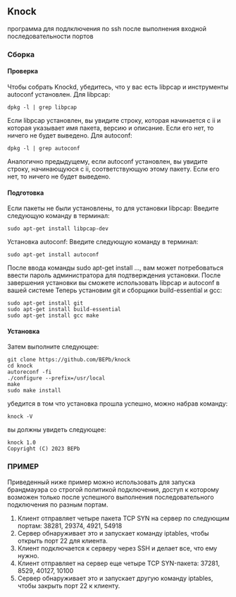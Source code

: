 ## Knock
программа для подлключения по ssh после выполнения входной последовательности портов


### Сборка

#### Проверка
Чтобы собрать Knockd, убедитесь, что у вас есть libpcap и инструменты autoconf установлен. 
Для libpcap:
```commandline
dpkg -l | grep libpcap
```
Если libpcap установлен, вы увидите строку, которая начинается с ii и которая указывает имя пакета, версию и 
описание. Если его нет, то ничего не будет выведено. 
Для autoconf:
```commandline
dpkg -l | grep autoconf
```
Аналогично предыдущему, если autoconf установлен, вы увидите строку, начинающуюся с ii, соответствующую этому пакету.
Если его нет, то ничего не будет выведено. 

#### Подготовка
Если пакеты не были установлены, то для установки libpcap:
Введите следующую команду в терминал:
```commandline
sudo apt-get install libpcap-dev
```
Установка autoconf:
Введите следующую команду в терминал:
```commandline
sudo apt-get install autoconf
```
После ввода команды sudo apt-get install ..., вам может потребоваться ввести пароль администратора для подтверждения 
установки. После завершения установки вы сможете использовать libpcap и autoconf в вашей системе 
Теперь установим git и сборщики build-essential и gcc:
```commandline
sudo apt-get install git
sudo apt-get install build-essential
sudo apt-get install gcc make
```

#### Установка
Затем выполните следующее:
```commandline
git clone https://github.com/BEPb/knock
cd knock
autoreconf -fi
./configure --prefix=/usr/local
make
sudo make install
```
убедится в том что установка прошла успешно, можно набрав команду:
```commandline
knock -V
```
вы должны увидеть следующее:
```commandline
knock 1.0
Copyright (C) 2023 BEPb
```

### ПРИМЕР
Приведенный ниже пример можно использовать для запуска брандмауэра со строгой политикой подключения, доступ к которому 
возможен только после успешного выполнения последовательного подключения по разным портам.

   1. Клиент отправляет четыре пакета TCP SYN на сервер по следующим портам:
      38281, 29374, 4921, 54918
   2. Сервер обнаруживает это и запускает команду iptables, чтобы открыть порт 22 для клиента.
   3. Клиент подключается к серверу через SSH и делает все, что ему нужно.
   4. Клиент отправляет на сервер еще четыре TCP SYN-пакета: 
     37281, 8529, 40127, 10100
   5. Сервер обнаруживает это и запускает другую команду iptables, чтобы закрыть порт 22 к клиенту.


